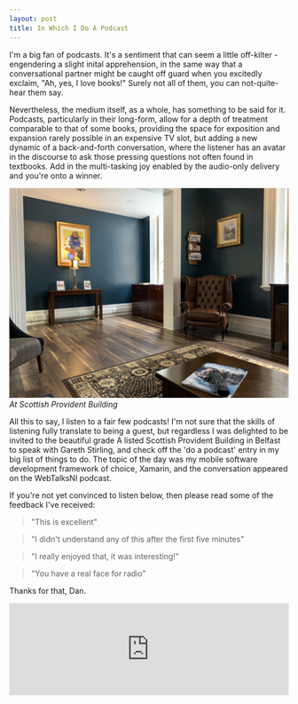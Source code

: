 ```yaml
---
layout: post
title: In Which I Do A Podcast
---
```


I'm a big fan of podcasts. It's a sentiment that can seem a little off-kilter - engendering a slight inital apprehension, in the same way that a conversational partner might be caught off guard when you excitedly exclaim, "Ah, yes, I love books!" Surely not all of them, you can not-quite-hear them say.

Nevertheless, the medium itself, as a whole, has something to be said for it. Podcasts, particularly in their long-form, allow for a depth of treatment comparable to that of some books, providing the space for exposition and expansion rarely possible in an expensive TV slot, but adding a new dynamic of a back-and-forth conversation, where the listener has an avatar in the discourse to ask those pressing questions not often found in textbooks. Add in the multi-tasking joy enabled by the audio-only delivery and you're onto a winner.

![](/images/spb.jpg)
*At Scottish Provident Building*

All this to say, I listen to a fair few podcasts! I'm not sure that the skills of listening fully translate to being a guest, but regardless I was delighted to be invited to the beautiful grade A listed Scottish Provident Building in Belfast to speak with Gareth Stirling, and check off the 'do a podcast' entry in my big list of things to do. The topic of the day was my mobile software development framework of choice, Xamarin, and the conversation appeared on the WebTalksNI podcast.

If you're not yet convinced to listen below, then please read some of the feedback I've received:

> "This is excellent"


> "I didn't understand any of this after the first five minutes"


> "I really enjoyed that, it was interesting!"


> "You have a real face for radio"

Thanks for that, Dan.

<iframe width="100%" height="166" scrolling="no" frameborder="no" allow="autoplay" src="https://w.soundcloud.com/player/?url=https%3A//api.soundcloud.com/tracks/606330444&color=%2375b5aa&auto_play=false&hide_related=false&show_comments=true&show_user=true&show_reposts=false&show_teaser=true"></iframe>